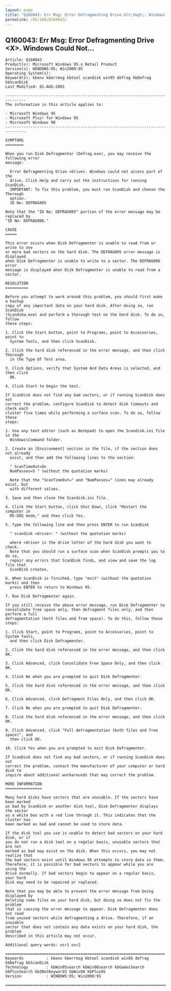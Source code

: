 ```yaml
---
layout: page
title: "Q160043: Err Msg: Error Defragmenting Drive &lt;X&gt;. Windows Could Not..."
permalink: /kb/160/Q160043/
---
```


## Q160043: Err Msg: Error Defragmenting Drive &lt;X&gt;. Windows Could Not...

	Article: Q160043
	Product(s): Microsoft Windows 95.x Retail Product
	Version(s): WINDOWS:95; Win2000:95
	Operating System(s): 
	Keyword(s): kbenv kberrmsg kbtool scandisk win95 defrag kbDefrag kbScanDisk
	Last Modified: 01-AUG-2001
	
	-------------------------------------------------------------------------------
	The information in this article applies to:
	
	- Microsoft Windows 95 
	- Microsoft Plus! for Windows 95 
	- Microsoft Windows 98 
	-------------------------------------------------------------------------------
	
	SYMPTOMS
	========
	
	When you run Disk Defragmenter (Defrag.exe), you may receive the following error
	message:
	
	  Error Defragmenting Drive <drive>. Windows could not access part of the
	  drive. Click Help and carry out the instructions for running ScanDisk.
	  IMPORTANT: To fix this problem, you must run ScanDisk and choose the Thorough
	  option.
	  ID No: DEFRAG005
	
	Note that the "ID No: DEFRAG005" portion of the error message may be replaced by
	"ID No: DEFRAG006."
	
	CAUSE
	=====
	
	This error occurs when Disk Defragmenter is unable to read from or write to one
	or more bad sectors on the hard disk. The DEFRAG005 error message is displayed
	when Disk Defragmenter is unable to write to a sector. The DEFRAG006 error
	message is displayed when Disk Defragmenter is unable to read from a sector.
	
	RESOLUTION
	==========
	
	Before you attempt to work around this problem, you should first make a backup
	copy of any important data on your hard disk. After doing so, run ScanDisk
	(Scandskw.exe) and perform a thorough test on the hard disk. To do so, follow
	these steps:
	
	1. Click the Start button, point to Programs, point to Accessories, point to
	  System Tools, and then click ScanDisk.
	
	2. Click the hard disk referenced in the error message, and then click Thorough
	  in the Type Of Test area.
	
	3. Click Options, verify that System And Data Areas is selected, and then click
	  OK.
	
	4. Click Start to begin the test.
	
	If ScanDisk does not find any bad sectors, or if running ScanDisk does not
	correct the problem, configure ScanDisk to detect disk timeouts and check each
	cluster five times while performing a surface scan. To do so, follow these
	steps:
	
	1. Use any text editor (such as Notepad) to open the Scandisk.ini file in the
	  Windows\Command folder.
	
	2. Create an [Environment] section in the file, if the section does not already
	  exist, and then add the following lines to the section:
	
	  " ScanTimeOut=On
	  NumPasses=5 " (without the quotation marks)
	
	  Note that the "ScanTimeOut=" and "NumPasses=" lines may already exist, but
	  with different values.
	
	3. Save and then close the Scandisk.ini file.
	
	4. Click the Start button, click Shut Down, click "Restart the computer in
	  MS-DOS mode," and then click Yes.
	
	5. Type the following line and then press ENTER to run ScanDisk
	
	  " scandisk <drive>: " (without the quotation marks)
	
	  where <drive> is the drive letter of the hard disk you want to check.
	  Note that you should run a surface scan when ScanDisk prompts you to do so,
	  repair any errors that ScanDisk finds, and view and save the log file that
	  ScanDisk creates.
	
	6. When ScanDisk is finished, type "exit" (without the quotation marks) and then
	  press ENTER to return to Windows 95.
	
	7. Run Disk Defragmenter again.
	
	If you still receive the above error message, run Disk Defragmenter to
	consolidate free space only, then defragment files only, and then perform a full
	defragmentation (both files and free space). To do this, follow these steps:
	
	1. Click Start, point to Programs, point to Accessories, point to System Tools,
	  and then click Disk Defragmenter.
	
	2. Click the hard disk referenced in the error message, and then click OK.
	
	3. Click Advanced, click Consolidate Free Space Only, and then click OK.
	
	4. Click No when you are prompted to quit Disk Defragmenter.
	
	5. Click the hard disk referenced in the error message, and then click OK.
	
	6. Click Advanced, click Defragment Files Only, and then click OK.
	
	7. Click No when you are prompted to quit Disk Defragmenter.
	
	8. Click the hard disk referenced in the error message, and then click OK.
	
	9. Click Advanced, click "Full defragmentation (both files and free space)", and
	  then click OK.
	
	10. Click Yes when you are prompted to exit Disk Defragmenter.
	
	If ScanDisk does not find any bad sectors, or if running ScanDisk does not
	correct the problem, contact the manufacturer of your computer or hard disk to
	inquire about additional workarounds that may correct the problem.
	
	MORE INFORMATION
	================
	
	Many hard disks have sectors that are unusable. If the sectors have been marked
	as bad by ScanDisk or another disk tool, Disk Defragmenter displays the sector
	as a white box with a red line through it. This indicates that the cluster has
	been marked as bad and cannot be used to store data.
	
	If the disk tool you use is unable to detect bad sectors on your hard disk, or if
	you do not run a disk tool on a regular basis, unusable sectors that are not
	marked as bad may exist on the disk. When this occurs, you may not realize that
	the bad sectors exist until Windows 95 attempts to store data in them.
	Therefore, it is possible for bad sectors to appear while you are using the
	drive normally. If bad sectors begin to appear on a regular basis, your hard
	disk may need to be repaired or replaced.
	
	Note that you may be able to prevent the error message from being displayed by
	deleting some files on your hard disk, but doing so does not fix the problem
	that is causing the error message to appear. Disk Defragmenter does not read
	from unused sectors while defragmenting a drive. Therefore, if an unusable
	sector that does not contain any data exists on your hard disk, the problem
	described in this article may not occur.
	
	Additional query words: osr1 osr2
	
	======================================================================
	Keywords          : kbenv kberrmsg kbtool scandisk win95 defrag kbDefrag kbScanDisk 
	Technology        : kbWin95search kbWin98search kbGamesSearch kbPlusSearch kbZNotKeyword3 kbWin98 kbPlus95
	Version           : WINDOWS:95; Win2000:95
	
	=============================================================================
	
